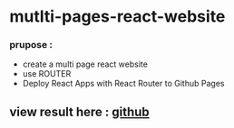 # mutlti-pages-react-website

### prupose :

* create a multi page react website
* use ROUTER
* Deploy React Apps with React Router to Github Pages


## view result here : [github](https://nada-tb.github.io/mutlti-pages-react-website/#/)
